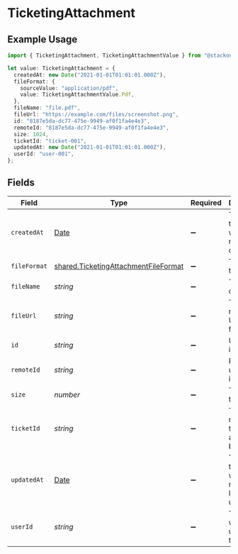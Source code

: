 # TicketingAttachment

## Example Usage

```typescript
import { TicketingAttachment, TicketingAttachmentValue } from "@stackone/stackone-client-ts/sdk/models/shared";

let value: TicketingAttachment = {
  createdAt: new Date("2021-01-01T01:01:01.000Z"),
  fileFormat: {
    sourceValue: "application/pdf",
    value: TicketingAttachmentValue.Pdf,
  },
  fileName: "file.pdf",
  fileUrl: "https://example.com/files/screenshot.png",
  id: "8187e5da-dc77-475e-9949-af0f1fa4e4e3",
  remoteId: "8187e5da-dc77-475e-9949-af0f1fa4e4e3",
  size: 1024,
  ticketId: "ticket-001",
  updatedAt: new Date("2021-01-01T01:01:01.000Z"),
  userId: "user-001",
};
```

## Fields

| Field                                                                                               | Type                                                                                                | Required                                                                                            | Description                                                                                         | Example                                                                                             |
| --------------------------------------------------------------------------------------------------- | --------------------------------------------------------------------------------------------------- | --------------------------------------------------------------------------------------------------- | --------------------------------------------------------------------------------------------------- | --------------------------------------------------------------------------------------------------- |
| `createdAt`                                                                                         | [Date](https://developer.mozilla.org/en-US/docs/Web/JavaScript/Reference/Global_Objects/Date)       | :heavy_minus_sign:                                                                                  | The timestamp when the record was created                                                           | 2021-01-01T01:01:01.000Z                                                                            |
| `fileFormat`                                                                                        | [shared.TicketingAttachmentFileFormat](../../../sdk/models/shared/ticketingattachmentfileformat.md) | :heavy_minus_sign:                                                                                  | The type of the file                                                                                |                                                                                                     |
| `fileName`                                                                                          | *string*                                                                                            | :heavy_minus_sign:                                                                                  | The name of the file                                                                                | file.pdf                                                                                            |
| `fileUrl`                                                                                           | *string*                                                                                            | :heavy_minus_sign:                                                                                  | The resource URL of the file                                                                        | https://example.com/files/screenshot.png                                                            |
| `id`                                                                                                | *string*                                                                                            | :heavy_minus_sign:                                                                                  | Unique identifier                                                                                   | 8187e5da-dc77-475e-9949-af0f1fa4e4e3                                                                |
| `remoteId`                                                                                          | *string*                                                                                            | :heavy_minus_sign:                                                                                  | Provider's unique identifier                                                                        | 8187e5da-dc77-475e-9949-af0f1fa4e4e3                                                                |
| `size`                                                                                              | *number*                                                                                            | :heavy_minus_sign:                                                                                  | The size of the file                                                                                | 1024                                                                                                |
| `ticketId`                                                                                          | *string*                                                                                            | :heavy_minus_sign:                                                                                  | The reference ticket ID the attachment belongs to                                                   | ticket-001                                                                                          |
| `updatedAt`                                                                                         | [Date](https://developer.mozilla.org/en-US/docs/Web/JavaScript/Reference/Global_Objects/Date)       | :heavy_minus_sign:                                                                                  | The timestamp when the record was last updated                                                      | 2021-01-01T01:01:01.000Z                                                                            |
| `userId`                                                                                            | *string*                                                                                            | :heavy_minus_sign:                                                                                  | The user who uploaded the file                                                                      | user-001                                                                                            |